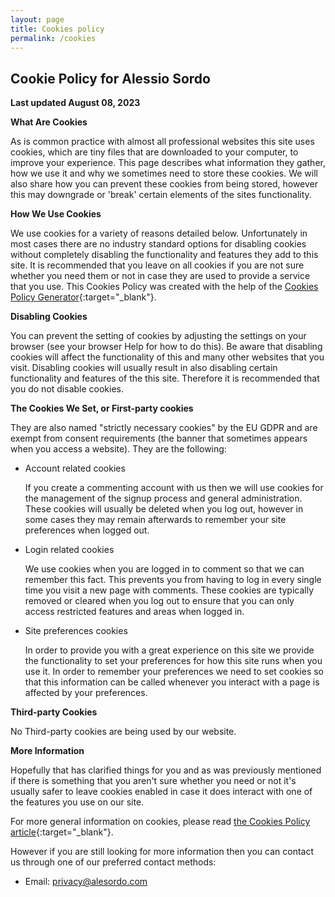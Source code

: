 ```yaml
---
layout: page
title: Cookies policy
permalink: /cookies
---
```


## Cookie Policy for Alessio Sordo

**Last updated August 08, 2023**

**What Are Cookies**

As is common practice with almost all professional websites this site uses cookies, which are tiny files that are downloaded to your computer, to improve your experience. This page describes what information they gather, how we use it and why we sometimes need to store these cookies. We will also share how you can prevent these cookies from being stored, however this may downgrade or 'break' certain elements of the sites functionality.

**How We Use Cookies**

We use cookies for a variety of reasons detailed below. Unfortunately in most cases there are no industry standard options for disabling cookies without completely disabling the functionality and features they add to this site. It is recommended that you leave on all cookies if you are not sure whether you need them or not in case they are used to provide a service that you use. This Cookies Policy was created with the help of the [Cookies Policy Generator](https://www.cookiepolicygenerator.com/cookie-policy-generator/){:target="_blank"}.

**Disabling Cookies**

You can prevent the setting of cookies by adjusting the settings on your browser (see your browser Help for how to do this). Be aware that disabling cookies will affect the functionality of this and many other websites that you visit. Disabling cookies will usually result in also disabling certain functionality and features of the this site. Therefore it is recommended that you do not disable cookies.

**The Cookies We Set, or First-party cookies**

They are also named "strictly necessary cookies" by the EU GDPR and are exempt from consent requirements (the banner that sometimes appears when you access a website). They are the following:

*   Account related cookies
    
    If you create a commenting account with us then we will use cookies for the management of the signup process and general administration. These cookies will usually be deleted when you log out, however in some cases they may remain afterwards to remember your site preferences when logged out.
    
*   Login related cookies
    
    We use cookies when you are logged in to comment so that we can remember this fact. This prevents you from having to log in every single time you visit a new page with comments. These cookies are typically removed or cleared when you log out to ensure that you can only access restricted features and areas when logged in.
    
*   Site preferences cookies
    
    In order to provide you with a great experience on this site we provide the functionality to set your preferences for how this site runs when you use it. In order to remember your preferences we need to set cookies so that this information can be called whenever you interact with a page is affected by your preferences.

**Third-party Cookies**

No Third-party cookies are being used by our website.


**More Information**

Hopefully that has clarified things for you and as was previously mentioned if there is something that you aren't sure whether you need or not it's usually safer to leave cookies enabled in case it does interact with one of the features you use on our site.

For more general information on cookies, please read [the Cookies Policy article](https://www.cookiepolicygenerator.com/sample-cookies-policy/){:target="_blank"}.

However if you are still looking for more information then you can contact us through one of our preferred contact methods:

*   Email: [privacy@alesordo.com](mailto:privacy@alesordo.com)